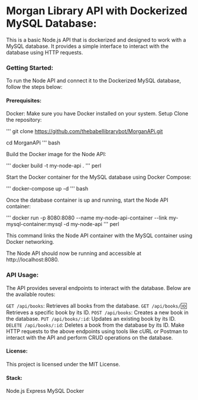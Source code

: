# Morgan Library API with Dockerized MySQL Database:

This is a basic Node.js API that is dockerized and designed to work with a MySQL database. It provides a simple interface to interact with the database using HTTP requests.

### Getting Started:

To run the Node API and connect it to the Dockerized MySQL database, follow the steps below:

#### Prerequisites:

Docker: Make sure you have Docker installed on your system.
Setup
Clone the repository:

'''
git clone https://github.com/thebabellibrarybot/MorganAPi.git

cd MorganAPi
''' bash

Build the Docker image for the Node API:

'''
docker build -t my-node-api .
''' perl

Start the Docker container for the MySQL database using Docker Compose:

'''
docker-compose up -d
''' bash

Once the database container is up and running, start the Node API container:

'''
docker run -p 8080:8080 --name my-node-api-container --link my-mysql-container:mysql -d my-node-api
''' perl

This command links the Node API container with the MySQL container using Docker networking.

The Node API should now be running and accessible at http://localhost:8080.

### API Usage:
The API provides several endpoints to interact with the database. Below are the available routes:

`GET /api/books`: Retrieves all books from the database.
`GET /api/books/`:id: Retrieves a specific book by its ID.
`POST /api/books`: Creates a new book in the database.
`PUT /api/books/:id`: Updates an existing book by its ID.
`DELETE /api/books/:id`: Deletes a book from the database by its ID.
Make HTTP requests to the above endpoints using tools like cURL or Postman to interact with the API and perform CRUD operations on the database.

#### License:
This project is licensed under the MIT License.

#### Stack:
Node.js
Express
MySQL
Docker